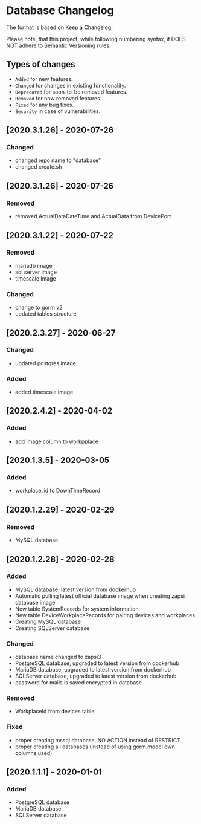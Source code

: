 # Database Changelog

The format is based on [Keep a Changelog](http://keepachangelog.com/en/1.0.0/).

Please note, that this project, while following numbering syntax, it DOES NOT
adhere to [Semantic Versioning](http://semver.org/spec/v2.0.0.html) rules.

## Types of changes

* ```Added``` for new features.
* ```Changed``` for changes in existing functionality.
* ```Deprecated``` for soon-to-be removed features.
* ```Removed``` for now removed features.
* ```Fixed``` for any bug fixes.
* ```Security``` in case of vulnerabilities.


## [2020.3.1.26] - 2020-07-26
### Changed
- changed repo name to "database"
- changed create.sh

## [2020.3.1.26] - 2020-07-26
### Removed
- removed ActualDataDateTime and ActualData from DevicePort

## [2020.3.1.22] - 2020-07-22
### Removed
- mariadb image
- sql server image
- timescale image

### Changed
- change to gorm v2
- updated tables structure

## [2020.2.3.27] - 2020-06-27

### Changed
- updated postgres image
### Added
- added timescale image

## [2020.2.4.2] - 2020-04-02

### Added
- add image column to workpplace

## [2020.1.3.5] - 2020-03-05

### Added
- workplace_id to DownTimeRecord

## [2020.1.2.29] - 2020-02-29

### Removed
- MySQL database


## [2020.1.2.28] - 2020-02-28

### Added
- MySQL database, latest version from dockerhub
- Automatic pulling latest official database image when creating zapsi database image
- New table SystemRecords for system information
- New table DeviceWorkplaceRecords for pairing devices and workplaces
- Creating MySQL database
- Creating SQLServer database
### Changed
- database name changed to zapsi3
- PostgreSQL database, upgraded to latest version from dockerhub
- MariaDB database, upgraded to latest version from dockerhub
- SQLServer database, upgraded to latest version from dockerhub
- password for mails is saved encrypted in database
### Removed
- WorkplaceId from devices table
### Fixed
- proper creating mssql database, NO ACTION instead of RESTRICT
- proper creating all databases (instead of using gorm.model own columns used)

## [2020.1.1.1] - 2020-01-01

### Added
- PostgreSQL database
- MariaDB database
- SQLServer database